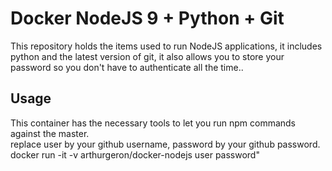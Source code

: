 Docker NodeJS 9 + Python + Git
=======================================

This repository holds the items used to run NodeJS applications, it includes python and the latest version of git, it also allows you to store your password so you don't have to authenticate all the time..   

## Usage

This container has the necessary tools to let you run npm commands against the master.  
        replace user by your github username, password by your github password.
        docker run -it -v arthurgeron/docker-nodejs user password"


